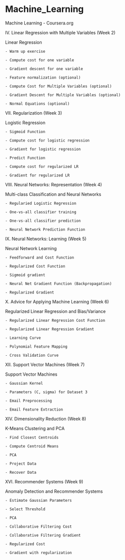 Machine_Learning
================

Machine Learning - Coursera.org


 IV. Linear Regression with Multiple Variables (Week 2)
 
  Linear Regression
  
    - Warm up exercise
    
    - Compute cost for one variable
    
    - Gradient descent for one variable	
    
    - Feature normalization (optional)
    
    - Compute Cost for Multiple Variables (optional)
    
    - Gradient Descent for Multiple Variables (optional)
    
    - Normal Equations (optional)

 VII. Regularization (Week 3)
 
  Logistic Regression
  
    - Sigmoid Function
    
    - Compute cost for logistic regression
    
    - Gradient for logistic regression
    
    - Predict Function
    
    - Compute cost for regularized LR
    
    - Gradient for regularized LR

 VIII. Neural Networks: Representation (Week 4)
 
  Multi-class Classification and Neural Networks
  
    - Regularied Logistic Regression
    
    - One-vs-all classifier training
    
    - One-vs-all classifier prediction
    
    - Neural Network Prediction Function
  
 IX. Neural Networks: Learning (Week 5)
 
  Neural Network Learning 
  
    - Feedforward and Cost Function
    
    - Regularized Cost Function
    
    - Sigmoid gradient
    
    - Neural Net Gradient Function (Backpropagation)
    
    - Regularized Gradient
    
 X. Advice for Applying Machine Learning (Week 6)
 
  Regularized Linear Regression and Bias/Variance
  
    - Regularized Linear Regression Cost Function
    
    - Regularized Linear Regression Gradient
    
    - Learning Curve
    
    - Polynomial Feature Mapping
    
    - Cross Validation Curve

 XII. Support Vector Machines (Week 7)
 
  Support Vector Machines
  
    - Gaussian Kernel

    - Parameters (C, sigma) for Dataset 3
    
    - Email Preprocessing
    
    - Email Feature Extraction

 XIV. Dimensionality Reduction (Week 8)
 
  K-Means Clustering and PCA 
  
    - Find Closest Centroids
    
    - Compute Centroid Means
    
    - PCA
    
    - Project Data
    
    - Recover Data
    

 XVI. Recommender Systems (Week 9)
 
  Anomaly Detection and Recommender Systems
  
    - Estimate Gaussian Parameters
    
    - Select Threshold
    
    - PCA
    
    - Collaborative Filtering Cost
    
    - Collaborative Filtering Gradient
    
    - Regularized Cost
    
    - Gradient with regularization 
